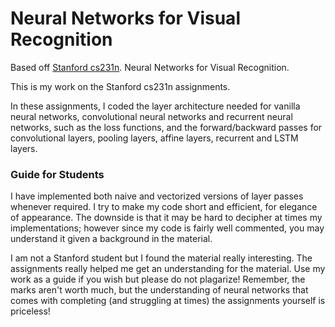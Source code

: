 # Neural Networks for Visual Recognition
Based off [Stanford cs231n](http://cs231n.github.io/).
Neural Networks for Visual Recognition. 

This is my work on the Stanford cs231n assignments. 

In these assignments, I coded the layer architecture needed for vanilla neural networks, convolutional neural networks and recurrent neural networks, such as the loss functions, and the forward/backward passes for convolutional layers, pooling layers, affine layers, recurrent and LSTM layers.

### Guide for Students
I have implemented both naive and vectorized versions of layer passes whenever required. I try to make my code short and efficient, for elegance of appearance. The downside is that it may be hard to decipher at times my implementations; however since my code is fairly well commented, you may understand it given a background in the material. 

I am not a Stanford student but I found the material really interesting. The assignments really helped me get an understanding for the material. Use my work as a guide if you wish but please do not plagarize! Remember, the marks aren't worth much, but the understanding of neural networks that comes with completing (and struggling at times) the assignments yourself is priceless!
